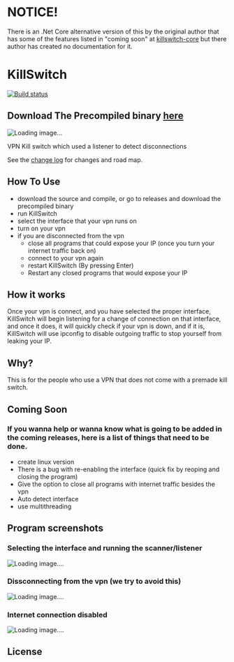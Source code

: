 # NOTICE!
There is an .Net Core alternative version of this by the original author that has some of the features listed in "coming soon" at [killswitch-core](https://github.com/t0nic/killswitch-core) but there author has created no documentation for it. 




# KillSwitch
<!-- Replace this badge with your own-->
[![Build status](https://ci.appveyor.com/api/projects/status/hv6uyc059rqbc6fj?svg=true)](https://ci.appveyor.com/project/madskristensen/extensibilitytools)

Download The Precompiled binary [here](https://github.com/Silenc3IsGold3n/killswitch-windows/releases)
---------------------------------------

![Loading image...](https://i.imgur.com/B29zayG.png)

VPN Kill switch which used a listener to detect disconnections

See the [change log](CHANGELOG.md) for changes and road map.

## How To Use

- download the source and compile, or go to releases and download the precompiled binary
- run KillSwitch
- select the interface that your vpn runs on
- turn on your vpn
- if you are disconnected from the vpn
  - close all programs that could expose your IP (once you turn your internet traffic back on)
  - connect to your vpn again 
  - restart KillSwitch (By pressing Enter)
  - Restart any closed programs that would expose your IP
 
  
## How it works
Once your vpn is connect, and you have selected the proper interface, KillSwitch will begin listening for a change of connection on that interface, and once it does, it will quickly check if your vpn is down, and if it is, KillSwitch will use ipconfig to disable outgoing traffic to stop yourself from leaking your IP.

## Why?
This is for the people who use a VPN that does not come with a premade kill switch.
  

## Coming Soon
### If you wanna help or wanna know what is going to be added in the coming releases, here is a list of things that need to be done.
- create linux version
- There is a bug with re-enabling the interface (quick fix by reoping and closing the program)
- Give the option to close all programs with internet traffic besides the vpn
- Auto detect interface
- use multithreading

## Program screenshots
### Selecting the interface and running the scanner/listener
![Loading image....](https://i.imgur.com/yn8bq34.png)
### Dissconnecting from the vpn (we try to avoid this)
![Loading image....](https://i.imgur.com/usPChe2.png)
### Internet connection disabled
![Loading image....](https://i.imgur.com/ZyncrDJ.png) 

## License

